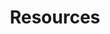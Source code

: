 ---
title: Resources
title_meta: "Resources for Akamai Cloud Load Balancers"
description: "Resources and other information related to the Cloud Load Balancer."
tab_group_main:
    weight: 40
---